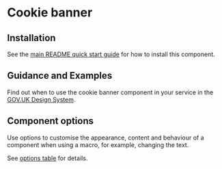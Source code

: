 # Cookie banner

## Installation

See the [main README quick start guide](https://github.com/CautionYourBlast/govuk-frontend#quick-start) for how to install this component.

## Guidance and Examples

Find out when to use the cookie banner component in your service in the [GOV.UK Design System](https://design-system.service.gov.uk/components/cookie-banner).

## Component options

Use options to customise the appearance, content and behaviour of a component when using a macro, for example, changing the text.

See [options table](https://design-system.service.gov.uk/components/cookie-banner/#options-default-cookie-banner-example) for details.
